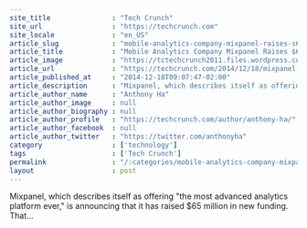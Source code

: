 ```yaml
---
site_title               : "Tech Crunch"
site_url                 : "https://techcrunch.com"
site_locale              : "en_US"
article_slug             : "mobile-analytics-company-mixpanel-raises-s65m-round-with-an-s865m-valuation"
article_title            : "Mobile Analytics Company Mixpanel Raises $65M Round With An $865M Valuation"
article_image            : "https://tctechcrunch2011.files.wordpress.com/2014/12/hero1.jpg?w=764&h=400&crop=1"
article_url              : "https://techcrunch.com/2014/12/18/mixpanel-raises-65-million/"
article_published_at     : "2014-12-18T09:07:47-02:00"
article_description      : "Mixpanel, which describes itself as offering 'the most advanced analytics platform ever,' is announcing that it has raised $65 million in new funding. That..."
article_author_name      : "Anthony Ha"
article_author_image     : null
article_author_biography : null
article_author_profile   : "https://techcrunch.com/author/anthony-ha/"
article_author_facebook  : null
article_author_twitter   : "https://twitter.com/anthonyha"
category                 : ['technology']
tags                     : ['Tech Crunch']
permalink                : "/:categories/mobile-analytics-company-mixpanel-raises-s65m-round-with-an-s865m-valuation/"
layout                   : post
---
```


Mixpanel, which describes itself as offering "the most advanced analytics platform ever," is announcing that it has raised $65 million in new funding. That...
